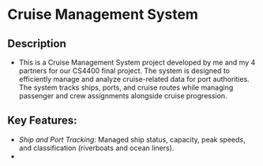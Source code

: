 # Cruise Management System
## Description
- This is a Cruise Management System project developed by me and my 4 partners for our CS4400 final project. The system is designed to efficiently manage and analyze cruise-related data for port authorities. The system tracks ships, ports, and cruise routes while managing passenger and crew assignments alongside cruise progression.
## Key Features:
- *Ship and Port Tracking*: Managed ship status, capacity, peak speeds, and classification (riverboats and ocean liners).
-  
